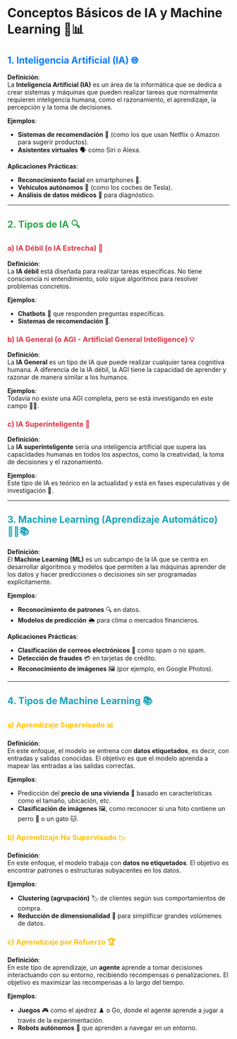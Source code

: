 
# Conceptos Básicos de IA y Machine Learning 🤖📊

## <span style="color: #007bff;">1. Inteligencia Artificial (IA) 🌐</span>

**Definición**:  
La **Inteligencia Artificial (IA)** es un área de la informática que se dedica a crear sistemas y máquinas que pueden realizar tareas que normalmente requieren inteligencia humana, como el razonamiento, el aprendizaje, la percepción y la toma de decisiones.

**Ejemplos**:
- **Sistemas de recomendación** 🔮 (como los que usan Netflix o Amazon para sugerir productos).
- **Asistentes virtuales** 🗣️ como Siri o Alexa.

**Aplicaciones Prácticas**:
- **Reconocimiento facial** en smartphones 📱.
- **Vehículos autónomos** 🚗 (como los coches de Tesla).
- **Análisis de datos médicos** 🏥 para diagnóstico.

---

## <span style="color: #28a745;">2. Tipos de IA 🔍</span>

### <span style="color: #dc3545;">a) IA Débil (o IA Estrecha) 🧠</span>

**Definición**:  
La **IA débil** está diseñada para realizar tareas específicas. No tiene consciencia ni entendimiento, solo sigue algoritmos para resolver problemas concretos.

**Ejemplos**:
- **Chatbots** 🤖 que responden preguntas específicas.
- **Sistemas de recomendación** 🎯.

### <span style="color: #dc3545;">b) IA General (o AGI - Artificial General Intelligence) 💡</span>

**Definición**:  
La **IA General** es un tipo de IA que puede realizar cualquier tarea cognitiva humana. A diferencia de la IA débil, la AGI tiene la capacidad de aprender y razonar de manera similar a los humanos.

**Ejemplos**:  
Todavía no existe una AGI completa, pero se está investigando en este campo 🧑‍💻.

### <span style="color: #dc3545;">c) IA Superinteligente 🌟</span>

**Definición**:  
La **IA superinteligente** sería una inteligencia artificial que supera las capacidades humanas en todos los aspectos, como la creatividad, la toma de decisiones y el razonamiento.

**Ejemplos**:  
Este tipo de IA es teórico en la actualidad y está en fases especulativas y de investigación 🔬.

---

## <span style="color: #17a2b8;">3. Machine Learning (Aprendizaje Automático) 🧑‍💻📚</span>

**Definición**:  
El **Machine Learning (ML)** es un subcampo de la IA que se centra en desarrollar algoritmos y modelos que permiten a las máquinas aprender de los datos y hacer predicciones o decisiones sin ser programadas explícitamente.

**Ejemplos**:
- **Reconocimiento de patrones** 🔍 en datos.
- **Modelos de predicción** 🌦️ para clima o mercados financieros.

**Aplicaciones Prácticas**:
- **Clasificación de correos electrónicos** 📧 como spam o no spam.
- **Detección de fraudes** 💳 en tarjetas de crédito.
- **Reconocimiento de imágenes** 🖼️ (por ejemplo, en Google Photos).

---

## <span style="color: #17a2b8;">4. Tipos de Machine Learning 📚</span>

### <span style="color: #ffc107;">a) Aprendizaje Supervisado 📊</span>

**Definición**:  
En este enfoque, el modelo se entrena con **datos etiquetados**, es decir, con entradas y salidas conocidas. El objetivo es que el modelo aprenda a mapear las entradas a las salidas correctas.

**Ejemplos**:
- Predicción del **precio de una vivienda** 🏡 basado en características como el tamaño, ubicación, etc.
- **Clasificación de imágenes** 🖼️, como reconocer si una foto contiene un perro 🐶 o un gato 🐱.

### <span style="color: #ffc107;">b) Aprendizaje No Supervisado 📉</span>

**Definición**:  
En este enfoque, el modelo trabaja con **datos no etiquetados**. El objetivo es encontrar patrones o estructuras subyacentes en los datos.

**Ejemplos**:
- **Clustering (agrupación)** 🏷️ de clientes según sus comportamientos de compra.
- **Reducción de dimensionalidad** 🔽 para simplificar grandes volúmenes de datos.

### <span style="color: #ffc107;">c) Aprendizaje por Refuerzo 🏆</span>

**Definición**:  
En este tipo de aprendizaje, un **agente** aprende a tomar decisiones interactuando con su entorno, recibiendo recompensas o penalizaciones. El objetivo es maximizar las recompensas a lo largo del tiempo.

**Ejemplos**:
- **Juegos** 🎮 como el ajedrez ♟️ o Go, donde el agente aprende a jugar a través de la experimentación.
- **Robots autónomos** 🤖 que aprenden a navegar en un entorno.
